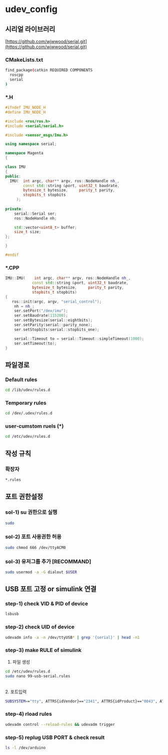 # udev_config

## 시리얼 라이브러리
[https://github.com/wjwwood/serial.git](https://github.com/wjwwood/serial.git)

### CMakeLists.txt
```Bash
find_package(catkin REQUIRED COMPONENTS
  roscpp
  serial
)
```
### *.H
```C++
#ifndef IMU_NODE_H
#define IMU_NODE_H

#include <ros/ros.h>
#include <serial/serial.h>

#include <sensor_msgs/Imu.h>

using namespace serial;

namespace Magenta
{

class IMU
{
public:
  IMU(  int argc, char** argv, ros::NodeHandle nh_,
        const std::string &port, uint32_t baudrate,
        bytesize_t bytesize,     parity_t parity,
        stopbits_t stopbits
     );
    
private:
    serial::Serial ser;
    ros::NodeHandle nh;

    std::vector<uint8_t> buffer;
    size_t size;
};

}

#endif
```

### *.CPP
```C++
IMU::IMU(    int argc, char** argv, ros::NodeHandle nh_,
            const std::string &port, uint32_t baudrate,
            bytesize_t bytesize,     parity_t parity,
            stopbits_t stopbits)
{
   ros::init(argc, argv, "serial_control");
    nh = nh_;
    ser.setPort("/dev/imu");
    ser.setBaudrate(115200);
    ser.setBytesize(serial::eightbits);
    ser.setParity(serial::parity_none);
    ser.setStopbits(serial::stopbits_one);

    serial::Timeout to = serial::Timeout::simpleTimeout(1000);
    ser.setTimeout(to);
}
```

## 파일경로
### Default rules
```Bash
cd /lib/udev/rules.d
```
### Temporary rules
``` Bash
cd /dev/.udev/rules.d
```
### user-cumstom ruels (*)
```Bash
cd /etc/udev/rules.d
```
## 작성 규칙
### 확장자
```Bash
*.rules
```
## 포트 권한설정
### sol-1) su 권한으로 실행
```Bash
sudo 
```

### sol-2) 포트 사용권한 허용
```Bash
sudo chmod 666 /dev/ttyACM0
```
### sol-3) 유저그룹 추가 [RECOMMAND]
```Bash
sudo usermod -a -G dialout $USER
```



## USB 포트 고정 or simulink 연결
 ### step-1) check VID & PID of device
```Bash
lsbusb
```
 ### step-2) check UID of device
```Bash
udevadm info -a -n /dev/ttyUSB* | grep '{serial}' | head -n1
```
 ### step-3) make RULE of simulink
1. 파일 생성

```Bash
cd /etc/udev/rules.d
sudo nano 99-usb-serial.rules
```
</br>
2. 포트입력

```Bash
SUBSYSTEM=="tty", ATTRS{idVendor}=="2341", ATTRS{idProduct}=="0043", ATTRS{serial}=="8573531333335161B142", SYMLINK+="arduino"
```
### step-4) rload rules
```Bash
udevadm control --reload-rules && udevadm trigger
```

### step-5) replug USB PORT & check result
 ```Bash
 ls -l /dev/arduino
 ```
